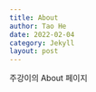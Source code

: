 ```yaml
---
title: About
author: Tao He
date: 2022-02-04
category: Jekyll
layout: post
---
```


주강이의 About 페이지
